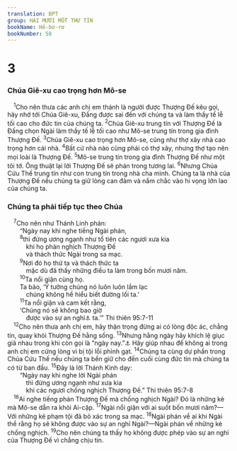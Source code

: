 ```yaml
---
translation: BPT
group: HAI MƯƠI MỐT THƯ TÍN
bookName: Hê-bơ-rơ 
bookNumber: 58
---
```


<div class="title"><h1>3</h1><h3>Chúa Giê-xu cao trọng hơn Mô-se</h3></div>
<span class="verse he_3_1"> <sup>1</sup>Cho nên thưa các anh chị em thánh là người được Thượng Đế kêu gọi, hãy nhớ tới Chúa Giê-xu, Đấng được sai đến với chúng ta và làm thầy tế lễ tối cao cho đức tin của chúng ta.</span>
<span class="verse he_3_2"><sup>2</sup>Chúa Giê-xu trung tín với Thượng Đế là Đấng chọn Ngài làm thầy tế lễ tối cao như Mô-se trung tín trong gia đình Thượng Đế.</span>
<span class="verse he_3_3"><sup>3</sup>Chúa Giê-xu cao trọng hơn Mô-se, cũng như thợ xây nhà cao trọng hơn cái nhà.</span>
<span class="verse he_3_4"><sup>4</sup>Bất cứ nhà nào cũng phải có thợ xây, nhưng thợ tạo nên mọi loài là Thượng Đế.</span>
<span class="verse he_3_5"><sup>5</sup>Mô-se trung tín trong gia đình Thượng Đế như một tôi tớ. Ông thuật lại lời Thượng Đế sẽ phán trong tương lai.</span>
<span class="verse he_3_6"><sup>6</sup>Nhưng Chúa Cứu Thế trung tín như con trung tín trong nhà cha mình. Chúng ta là nhà của Thượng Đế nếu chúng ta giữ lòng can đảm và nắm chắc vào hi vọng lớn lao của chúng ta.<br/></span>
<div class="title"><h3>Chúng ta phải tiếp tục theo Chúa</h3></div>
<span class="verse he_3_7"> <sup>7</sup>Cho nên như Thánh Linh phán:<br/>  “Ngày nay khi nghe tiếng Ngài phán,<br/></span>
<span class="verse he_3_8">  <sup>8</sup>thì đừng ương ngạnh như tổ tiên các ngươi xưa kia<br/>   khi họ phản nghịch Thượng Đế<br/>   và thách thức Ngài trong sa mạc.<br/></span>
<span class="verse he_3_9">  <sup>9</sup>Nơi đó họ thử ta và thách thức ta<br/>   mặc dù đã thấy những điều ta làm trong bốn mươi năm.<br/></span>
<span class="verse he_3_10">  <sup>10</sup>Ta nổi giận cùng họ.<br/>  Ta bảo, ‘Ý tưởng chúng nó luôn luôn lầm lạc<br/>   chúng không hề hiểu biết đường lối ta.’<br/></span>
<span class="verse he_3_11">  <sup>11</sup>Ta nổi giận và cam kết rằng,<br/>  ‘Chúng nó sẽ không bao giờ<br/>   được vào sự an nghỉ<a data-toggle="tooltip" data-placement="bottom" title="Nơi an nghỉ Thượng Đế hứa ban cho dân sự Ngài.">⚓</a> ta.’” Thi thiên 95:7-11<br/></span>
<span class="verse he_3_12"> <sup>12</sup>Cho nên thưa anh chị em, hãy thận trọng đừng ai có lòng độc ác, chẳng tin, quay khỏi Thượng Đế hằng sống.</span>
<span class="verse he_3_13"><sup>13</sup>Nhưng hằng ngày hãy khích lệ giục giã nhau trong khi còn gọi là “ngày nay.”<a data-toggle="tooltip" data-placement="bottom" title="Từ ngữ nầy lấy ở câu 7. Có nghĩa là phải làm những điều nầy ngay bây giờ.">⚓</a> Hãy giúp nhau để không ai trong anh chị em cứng lòng vì bị tội lỗi phỉnh gạt.</span>
<span class="verse he_3_14"><sup>14</sup>Chúng ta cùng dự phần trong Chúa Cứu Thế nếu chúng ta bền giữ cho đến cuối cùng đức tin mà chúng ta có từ ban đầu.</span>
<span class="verse he_3_15"><sup>15</sup>Đây là lời Thánh Kinh dạy:<br/>  “Ngày nay khi nghe lời Ngài phán<br/>   thì đừng ương ngạnh như xưa kia<br/>   khi các ngươi chống nghịch Thượng Đế.” Thi thiên 95:7-8<br/></span>
<span class="verse he_3_16"> <sup>16</sup>Ai nghe tiếng phán Thượng Đế mà chống nghịch Ngài? Đó là những kẻ mà Mô-se dẫn ra khỏi Ai-cập.</span>
<span class="verse he_3_17"><sup>17</sup>Ngài nổi giận với ai suốt bốn mươi năm?—Với những kẻ phạm tội đã bỏ xác trong sa mạc.</span>
<span class="verse he_3_18"><sup>18</sup>Ngài phán về ai khi Ngài thề rằng họ sẽ không được vào sự an nghỉ Ngài?—Ngài phán về những kẻ chống nghịch.</span>
<span class="verse he_3_19"><sup>19</sup>Cho nên chúng ta thấy họ không được phép vào sự an nghỉ của Thượng Đế vì chẳng chịu tin.<br/></span>
